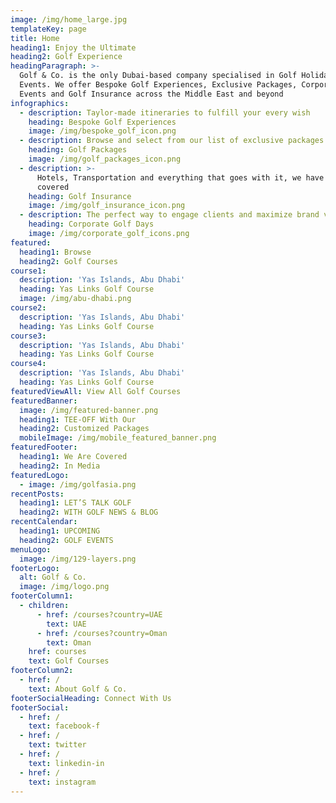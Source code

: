 ```yaml
---
image: /img/home_large.jpg
templateKey: page
title: Home
heading1: Enjoy the Ultimate
heading2: Golf Experience
headingParagraph: >-
  Golf & Co. is the only Dubai-based company specialised in Golf Holidays and
  Events. We offer Bespoke Golf Experiences, Exclusive Packages, Corporate
  Events and Golf Insurance across the Middle East and beyond
infographics:
  - description: Taylor-made itineraries to fulfill your every wish
    heading: Bespoke Golf Experiences
    image: /img/bespoke_golf_icon.png
  - description: Browse and select from our list of exclusive packages
    heading: Golf Packages
    image: /img/golf_packages_icon.png
  - description: >-
      Hotels, Transportation and everything that goes with it, we have it all
      covered
    heading: Golf Insurance
    image: /img/golf_insurance_icon.png
  - description: The perfect way to engage clients and maximize brand value
    heading: Corporate Golf Days
    image: /img/corporate_golf_icons.png
featured:
  heading1: Browse
  heading2: Golf Courses
course1:
  description: 'Yas Islands, Abu Dhabi'
  heading: Yas Links Golf Course
  image: /img/abu-dhabi.png
course2:
  description: 'Yas Islands, Abu Dhabi'
  heading: Yas Links Golf Course
course3:
  description: 'Yas Islands, Abu Dhabi'
  heading: Yas Links Golf Course
course4:
  description: 'Yas Islands, Abu Dhabi'
  heading: Yas Links Golf Course
featuredViewAll: View All Golf Courses
featuredBanner:
  image: /img/featured-banner.png
  heading1: TEE-OFF With Our
  heading2: Customized Packages
  mobileImage: /img/mobile_featured_banner.png
featuredFooter:
  heading1: We Are Covered
  heading2: In Media
featuredLogo:
  - image: /img/golfasia.png
recentPosts:
  heading1: LET’S TALK GOLF
  heading2: WITH GOLF NEWS & BLOG
recentCalendar:
  heading1: UPCOMING
  heading2: GOLF EVENTS
menuLogo:
  image: /img/129-layers.png
footerLogo:
  alt: Golf & Co.
  image: /img/logo.png
footerColumn1:
  - children:
      - href: /courses?country=UAE
        text: UAE
      - href: /courses?country=Oman
        text: Oman
    href: courses
    text: Golf Courses
footerColumn2:
  - href: /
    text: About Golf & Co.
footerSocialHeading: Connect With Us
footerSocial:
  - href: /
    text: facebook-f
  - href: /
    text: twitter
  - href: /
    text: linkedin-in
  - href: /
    text: instagram
---
```


